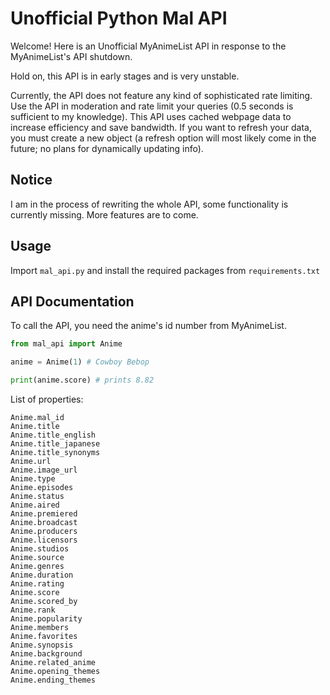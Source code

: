 # Unofficial Python Mal API

Welcome! Here is an Unofficial MyAnimeList API in response to the MyAnimeList's API shutdown.

Hold on, this API is in early stages and is very unstable.

Currently, the API does not feature any kind of sophisticated rate limiting. Use the API in moderation and rate limit your queries (0.5 seconds is sufficient to my knowledge). This API uses cached webpage data to increase efficiency and save bandwidth. If you want to refresh your data, you must create a new object (a refresh option will most likely come in the future; no plans for dynamically updating info).

## Notice

I am in the process of rewriting the whole API, some functionality is currently missing. More features are to come.

## Usage

Import `mal_api.py` and install the required packages from `requirements.txt`

## API Documentation

To call the API, you need the anime's id number from MyAnimeList.

```python
from mal_api import Anime

anime = Anime(1) # Cowboy Bebop

print(anime.score) # prints 8.82
```

List of properties:
```
Anime.mal_id
Anime.title
Anime.title_english
Anime.title_japanese
Anime.title_synonyms
Anime.url
Anime.image_url
Anime.type
Anime.episodes
Anime.status
Anime.aired
Anime.premiered
Anime.broadcast
Anime.producers
Anime.licensors
Anime.studios
Anime.source
Anime.genres
Anime.duration
Anime.rating
Anime.score
Anime.scored_by
Anime.rank
Anime.popularity
Anime.members
Anime.favorites
Anime.synopsis
Anime.background
Anime.related_anime
Anime.opening_themes
Anime.ending_themes
```